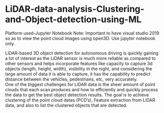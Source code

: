 # LiDAR-data-analysis-Clustering-and-Object-detection-using-ML

Platform used-Jupyter Notebook
Note: Important to have visual studio 2019 so as to view the point cloud images using open3D. Use jupyter notebook only.

LiDAR-based 3D object detection for autonomous driving is quickly gaining a lot of interest as the LiDAR sensor is much more reliable as compared to other sensors and helps incorporate features like capacity to capture 3d objects (length, height, width), visibility in the night, and considering the large amount of data it is able to capture, it has the capability to predict distance between the vehicles, pedestrians, etc, very accurately.   
One of the biggest challenges for LiDAR data is the sheer amount of point clouds that each scan produces and how to efficiently and quickly process the data to get the best object detection results. 
The goal is to achieve clustering of the point cloud datas (PCD’s), Feature extraction from LiDAR data, and also to list the clustered objects that are detected.

